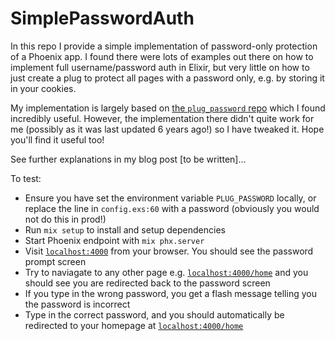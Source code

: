 # SimplePasswordAuth

In this repo I provide a simple implementation of password-only protection of a Phoenix app. I found there were lots of examples out there on how to implement full username/password auth in Elixir, but very little on how to just create a plug to protect all pages with a password only, e.g. by storing it in your cookies.

My implementation is largely based on [the `plug_password` repo](https://github.com/azranel/plug_password) which I found incredibly useful. However, the implementation there didn't quite work for me (possibly as it was last updated 6 years ago!) so I have tweaked it. Hope you'll find it useful too!

See further explanations in my blog post [to be written]...

To test:

- Ensure you have set the environment variable `PLUG_PASSWORD` locally, or replace the line in `config.exs:60` with a password (obviously you would not do this in prod!)
- Run `mix setup` to install and setup dependencies
- Start Phoenix endpoint with `mix phx.server`
- Visit [`localhost:4000`](http://localhost:4000) from your browser. You should see the password prompt screen
- Try to naviagate to any other page e.g. [`localhost:4000/home`](http://localhost:4000/home) and you should see you are redirected back to the password screen
- If you type in the wrong password, you get a flash message telling you the password is incorrect
- Type in the correct password, and you should automatically be redirected to your homepage at [`localhost:4000/home`](http://localhost:4000/home)

